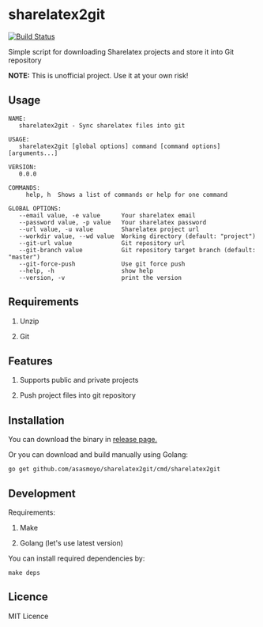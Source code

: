 # sharelatex2git

[![Build Status](https://travis-ci.org/asasmoyo/sharelatex2git.svg?branch=master)](https://travis-ci.org/asasmoyo/sharelatex2git)

Simple script for downloading Sharelatex projects and store it into Git repository

**NOTE:** This is unofficial project. Use it at your own risk!

## Usage

```
NAME:
   sharelatex2git - Sync sharelatex files into git

USAGE:
   sharelatex2git [global options] command [command options] [arguments...]

VERSION:
   0.0.0

COMMANDS:
     help, h  Shows a list of commands or help for one command

GLOBAL OPTIONS:
   --email value, -e value      Your sharelatex email
   --password value, -p value   Your sharelatex password
   --url value, -u value        Sharelatex project url
   --workdir value, --wd value  Working directory (default: "project")
   --git-url value              Git repository url
   --git-branch value           Git repository target branch (default: "master")
   --git-force-push             Use git force push
   --help, -h                   show help
   --version, -v                print the version
```

## Requirements

1. Unzip

2. Git

## Features

1. Supports public and private projects

2. Push project files into git repository

## Installation

You can download the binary in [release page.](https://github.com/asasmoyo/sharelatex2git/releases)

Or you can download and build manually using Golang:

```
go get github.com/asasmoyo/sharelatex2git/cmd/sharelatex2git
```

## Development

Requirements:

1. Make

2. Golang (let's use latest version)

You can install required dependencies by:

```
make deps
```

## Licence

MIT Licence